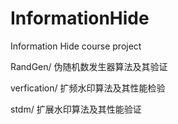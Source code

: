 # InformationHide
Information Hide course project

RandGen/ 伪随机数发生器算法及其验证

verfication/ 扩频水印算法及其性能检验

stdm/ 扩展水印算法及其性能验证
